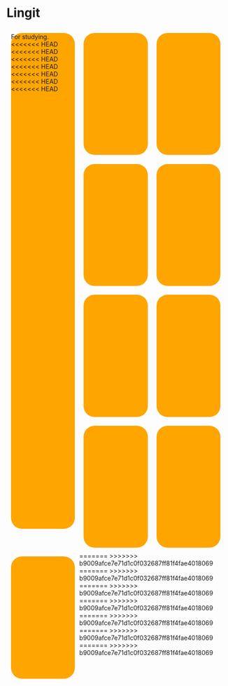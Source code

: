 # Lingit
For studying.
<<<<<<< HEAD
<<<<<<< HEAD
<<<<<<< HEAD
<<<<<<< HEAD
<<<<<<< HEAD
<<<<<<< HEAD
<<<<<<< HEAD
<!DOCTYPE 	html>
<html>
<head>
<meta name="viewport"content="width=device-width,initial-scale=1.0" >
<style type"text/css">
p{margin: 2%;
background-color:orange;
width: 29%;
height: 29%;
float: left;
border-radius: 25px;}
div.vw{text-align: center;
width: 100%;height: 100vw;}
</style>
</head>
<body>
<div class="vw">
<p></p>
<p></p>
<p></p>
<p></p>
<p></p>
<p></p>
<p></p>
<p></p>
<p></p>
</div>
</body>
</html>
=======
>>>>>>> b9009afce7e71d1c0f032687ff81f4fae4018069
=======
>>>>>>> b9009afce7e71d1c0f032687ff81f4fae4018069
=======
>>>>>>> b9009afce7e71d1c0f032687ff81f4fae4018069
=======
>>>>>>> b9009afce7e71d1c0f032687ff81f4fae4018069
=======
>>>>>>> b9009afce7e71d1c0f032687ff81f4fae4018069
=======
>>>>>>> b9009afce7e71d1c0f032687ff81f4fae4018069
=======
>>>>>>> b9009afce7e71d1c0f032687ff81f4fae4018069
